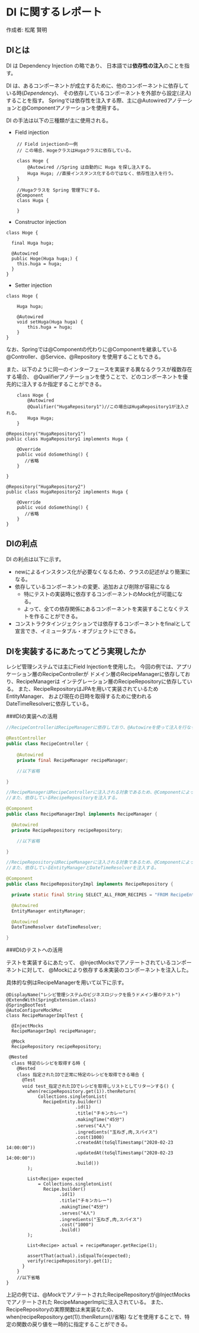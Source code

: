 
# DI に関するレポート
作成者: 松尾 賢明

## DIとは
DI は Dependency Injection の略であり、
日本語では**依存性の注入**のことを指す。

DI は、あるコンポーネントが成立するために、他のコンポーネントに依存している時(*Dependency*)、
その依存しているコンポーネントを外部から設定(*注入*)することを指す。
Springでは依存性を注入する際、主に@Autowiredアノテーションと@Componentアノテーションを使用する。

DI の手法は以下の三種類が主に使用される。
- Field injection
```
    // Field injectionの一例
    // この場合、HogeクラスはHugaクラスに依存している。
    
    class Hoge {
        @Autowired //Spring は自動的に Huga を探し注入する。
        Huga Huga; //直接インスタンス化するのではなく、依存性注入を行う。
    }
```
```
    //Hugaクラスを Spring 管理下にする。
    @Component
    class Huga {
        
    }
```
- Constructor injection
```
class Hoge {

  final Huga huga;

  @Autowired
  public Hoge(Huga huga;) {
    this.huga = huga;
  }
}
```
- Setter injection
```
class Hoge {

    Huga huga;

    @Autowired
    void setHuga(Huga huga) {
        this.huga = huga;
    }
}
```

なお、Springでは@Componentの代わりに@Componentを継承している@Controller、@Service、@Repository を使用することもできる。

また、以下のように同一のインターフェースを実装する異なるクラスが複数存在する場合、
@Qualifierアノテーションを使うことで、どのコンポーネントを優先的に注入するか指定することができる。
```
    class Hoge {
        @Autowired 
        @Qualifier("HugaRepository1")//この場合はHugaRepository1が注入される。
        Huga Huga; 
    }
```

```
@Repository("HugaRepository1")
public class HugaRepository1 implements Huga {

    @Override
    public void doSomething() {
       //省略
    }

}

@Repository("HugaRepository2")
public class HugaRepository2 implements Huga {

    @Override
    public void doSomething() {
       //省略
    }
}
```


## DIの利点
DI の利点は以下に示す。
- newによるインスタンス化が必要なくなるため、クラスの記述がより簡潔になる。
- 依存しているコンポーネントの変更、追加および削除が容易になる 
    - 特にテストの実装時に依存するコンポーネントのMock化が可能になる。
    - よって、全ての依存関係にあるコンポーネントを実装することなくテストを作ることができる。
- コンストラクタインジェクションでは依存するコンポーネントをfinalとして宣言でき、イミュータブル・オブジェクトにできる。
## DIを実装するにあたってどう実現したか

レシピ管理システムでは主にField Injectionを使用した。
今回の例では、アプリケーション層のRecipeControllerが
ドメイン層のRecipeManagerに依存しており、RecipeManagerは
インテグレーション層のRecipeRepositoryに依存している。
また、RecipeRepositoryはJPAを用いて実装されているためEntityManager、
および現在の日時を取得するために使われるDateTimeResolverに依存している。

###DIの実装への活用
```java:RecipeController.java
//RecipeControllerはRecipeManagerに依存しており、@Autowireを使って注入を行なっている。

@RestController
public class RecipeController {
  
    @Autowired
    private final RecipeManager recipeManager;

    //以下省略

}
```

```java:RecipeManagerImpl.java
//RecipeManagerはRecipeControllerに注入される対象であるため、@ComponentによってSpringの管理下におく。
//また、依存しているRecipeRepositoryを注入する。

@Component
public class RecipeManagerImpl implements RecipeManager {

  @Autowired
  private RecipeRepository recipeRepository;

    //以下省略

}
```

```java:RecipeRepositoryImpl.java
//RecipeRepositoryはRecipeManagerに注入される対象であるため、@ComponentによってSpringの管理下におく。
//また、依存しているEntityManagerとDateTimeResolverを注入する。

@Component
public class RecipeRepositoryImpl implements RecipeRepository {

  private static final String SELECT_ALL_FROM_RECIPES = "FROM RecipeEntity";

  @Autowired
  EntityManager entityManager;

  @Autowired
  DateTimeResolver dateTimeResolver;

}
```

###DIのテストへの活用

テストを実装するにあたって、
@InjectMocksでアノテートされているコンポーネントに対して、
@Mockにより依存する未実装のコンポーネントを注入した。

具体的な例はRecipeManagerを用いて以下に示す。

```
@DisplayName("レシピ管理システムのビジネスロジックを扱うドメイン層のテスト")
@ExtendWith(SpringExtension.class)
@SpringBootTest
@AutoConfigureMockMvc
class RecipeManagerImplTest {

  @InjectMocks
  RecipeManagerImpl recipeManager;

  @Mock
  RecipeRepository recipeRepository;
    
 @Nested
  class 特定のレシピを取得する時 {
    @Nested
    class 指定されたIDで正常に特定のレシピを取得できる場合 {
      @Test
      void test_指定されたIDでレシピを取得しリストとしてリターンする() {
        when(recipeRepository.get(1)).thenReturn(
            Collections.singletonList(
              RecipeEntity.builder()
                          .id(1)
                          .title("チキンカレー")
                          .makingTime("45分")
                          .serves("4人")
                          .ingredients("玉ねぎ,肉,スパイス")
                          .cost(1000)
                          .createdAt(toSqlTimestamp("2020-02-23 14:00:00"))
                          .updatedAt(toSqlTimestamp("2020-02-23 14:00:00"))
                          .build())
        );

        List<Recipe> expected
            = Collections.singletonList(
              Recipe.builder()
                    .id(1)
                    .title("チキンカレー")
                    .makingTime("45分")
                    .serves("4人")
                    .ingredients("玉ねぎ,肉,スパイス")
                    .cost("1000")
                    .build()
        );

        List<Recipe> actual = recipeManager.getRecipe(1);

        assertThat(actual).isEqualTo(expected);
        verify(recipeRepository).get(1);
      }
    }
    //以下省略
}
```

上記の例では、@MockでアノテートされたRecipeRepositoryが@InjectMocksでアノテートされた
RecipeManagerImplに注入されている。
また、RecipeRepositoryの実際関数は未実装なため、when(recipeRepository.get(1)).thenReturn(//省略)
などを使用することで、特定の関数の戻り値を一時的に指定することができる。
